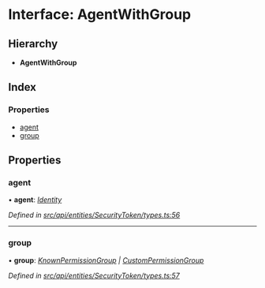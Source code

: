 # Interface: AgentWithGroup

## Hierarchy

* **AgentWithGroup**

## Index

### Properties

* [agent](agentwithgroup.md#agent)
* [group](agentwithgroup.md#group)

## Properties

###  agent

• **agent**: *[Identity](../classes/identity.md)*

*Defined in [src/api/entities/SecurityToken/types.ts:56](https://github.com/PolymathNetwork/polymesh-sdk/blob/44d12f59/src/api/entities/SecurityToken/types.ts#L56)*

___

###  group

• **group**: *[KnownPermissionGroup](../classes/knownpermissiongroup.md) | [CustomPermissionGroup](../classes/custompermissiongroup.md)*

*Defined in [src/api/entities/SecurityToken/types.ts:57](https://github.com/PolymathNetwork/polymesh-sdk/blob/44d12f59/src/api/entities/SecurityToken/types.ts#L57)*
